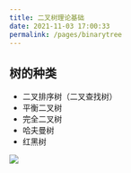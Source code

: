 ```yaml
---
title: 二叉树理论基础
date: 2021-11-03 17:00:33
permalink: /pages/binarytree
---
```


## 树的种类

- 二叉排序树（二叉查找树）
- 平衡二叉树
- 完全二叉树
- 哈夫曼树
- 红黑树

![](https://cs-wiki.oss-cn-shanghai.aliyuncs.com/img/20201118103034.png)


